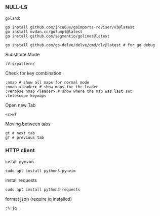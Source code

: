 ### NULL-LS

`goland`:

```shell
go install github.com/incu6us/goimports-reviser/v3@latest
go install mvdan.cc/gofumpt@latest
go install github.com/segmentio/golines@latest

go install github.com/go-delve/delve/cmd/dlv@latest # for go debug
```

Substitute Mode
```shell
:V:s/pattern/
```

Check for key combination
```shell
:nmap # show all maps for normal mode
:nmap <leader> # show maps for the leader
:verbose nmap <leader> # show where the map was last set
:telescope keymaps
```

Open new Tab
```shell
<c>wT
```

Moving between tabs
```shell
gt # next tab
gT # previous tab
```

### HTTP client

install pynvim
```
sudo apt install python3-pynvim
```

install requests
```
sudo apt install python3-requests
```

format json (require jq installed)
```
:%!jq .
```
